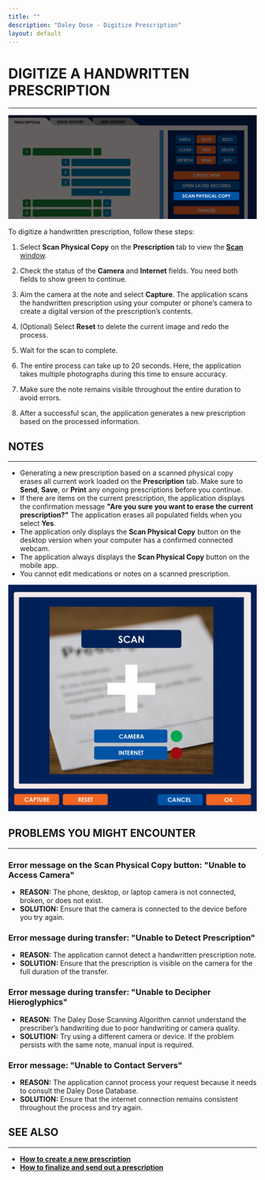 ```yaml
---
title: ""
description: "Daley Dose - Digitize Prescription"
layout: default
---
```


# **DIGITIZE A HANDWRITTEN PRESCRIPTION**
---

![Scan Button](/assets/images/daley-dose-home-window-parts-scan.png)  

To digitize a handwritten prescription, follow these steps:

1. Select **Scan Physical Copy** on the **Prescription** tab to view the [**Scan** window](/daleydose/window-scan).

2. Check the status of the **Camera** and **Internet** fields.
   You need both fields to show green to continue.

3. Aim the camera at the note and select **Capture**.
   The application scans the handwritten prescription using your computer or phone’s camera to create a digital version of the prescription’s contents.

4. (Optional) Select **Reset** to delete the current image and redo the process.

5. Wait for the scan to complete.

6. The entire process can take up to 20 seconds. Here, the application takes multiple photographs during this time to ensure accuracy.

7. Make sure the note remains visible throughout the entire duration to avoid errors.

8. After a successful scan, the application generates a new prescription based on the processed information.

## **NOTES**
---
   - Generating a new prescription based on a scanned physical copy erases all current work loaded on the **Prescription** tab. Make sure to **Send**, **Save**, or **Print** any ongoing prescriptions before you continue.
   - If there are items on the current prescription, the application displays the confirmation message **"Are you sure you want to erase the current prescription?"** The application erases all populated fields when you select **Yes**.
   - The application only displays the **Scan Physical Copy** button on the desktop version when your computer has a confirmed connected webcam.
   - The application always displays the **Scan Physical Copy** button on the mobile app.
   - You cannot edit medications or notes on a scanned prescription.

![Scan Window](/assets/images/daley-dose-scan-window.png)  

## **PROBLEMS YOU MIGHT ENCOUNTER**
---

### Error message on the **Scan Physical Copy** button: **"Unable to Access Camera"**
- **REASON:** The phone, desktop, or laptop camera is not connected, broken, or does not exist.
- **SOLUTION:** Ensure that the camera is connected to the device before you try again.

### Error message during transfer: **"Unable to Detect Prescription"**
- **REASON:** The application cannot detect a handwritten prescription note.
- **SOLUTION:** Ensure that the prescription is visible on the camera for the full duration of the transfer.

### Error message during transfer: **"Unable to Decipher Hieroglyphics"**
- **REASON:** The Daley Dose Scanning Algorithm cannot understand the prescriber’s handwriting due to poor handwriting or camera quality.
- **SOLUTION:** Try using a different camera or device. If the problem persists with the same note, manual input is required.

### Error message: **"Unable to Contact Servers"**
- **REASON:** The application cannot process your request because it needs to consult the Daley Dose Database.
- **SOLUTION:** Ensure that the internet connection remains consistent throughout the process and try again.

## **SEE ALSO**
---
- [**How to create a new prescription**](/daleydose/prescription-create-new)  
- [**How to finalize and send out a prescription**](/daleydose/prescription-finalize)
